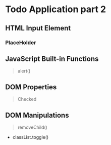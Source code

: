 # Todo Application part 2
## HTML Input Element
### PlaceHolder
## JavaScript Built-in Functions
> alert()
## DOM Properties
> Checked
## DOM Manipulations
> removeChild()
- classList.toggle()
